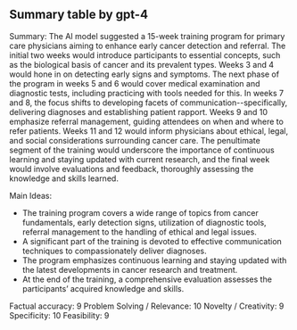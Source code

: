 ## Summary table by gpt-4
Summary: 
The AI model suggested a 15-week training program for primary care physicians aiming to enhance early cancer detection and referral. The initial two weeks would introduce participants to essential concepts, such as the biological basis of cancer and its prevalent types. Weeks 3 and 4 would hone in on detecting early signs and symptoms. The next phase of the program in weeks 5 and 6 would cover medical examination and diagnostic tests, including practicing with tools needed for this. In weeks 7 and 8, the focus shifts to developing facets of communication--specifically, delivering diagnoses and establishing patient rapport. Weeks 9 and 10 emphasize referral management, guiding attendees on when and where to refer patients. Weeks 11 and 12 would inform physicians about ethical, legal, and social considerations surrounding cancer care. The penultimate segment of the training would underscore the importance of continuous learning and staying updated with current research, and the final week would involve evaluations and feedback, thoroughly assessing the knowledge and skills learned.

Main Ideas: 
- The training program covers a wide range of topics from cancer fundamentals, early detection signs, utilization of diagnostic tools, referral management to the handling of ethical and legal issues. 
- A significant part of the training is devoted to effective communication techniques to compassionately deliver diagnoses.
- The program emphasizes continuous learning and staying updated with the latest developments in cancer research and treatment.
- At the end of the training, a comprehensive evaluation assesses the participants’ acquired knowledge and skills.

Factual accuracy: 9
Problem Solving / Relevance: 10
Novelty / Creativity: 9
Specificity: 10
Feasibility: 9